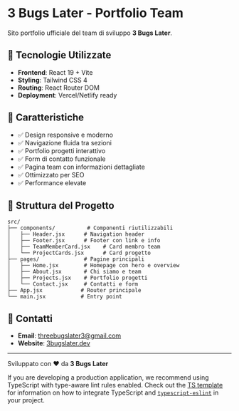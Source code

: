 # 3 Bugs Later - Portfolio Team

Sito portfolio ufficiale del team di sviluppo **3 Bugs Later**.

## 🚀 Tecnologie Utilizzate

- **Frontend**: React 19 + Vite
- **Styling**: Tailwind CSS 4
- **Routing**: React Router DOM
- **Deployment**: Vercel/Netlify ready

## 🎯 Caratteristiche

- ✅ Design responsive e moderno
- ✅ Navigazione fluida tra sezioni
- ✅ Portfolio progetti interattivo
- ✅ Form di contatto funzionale
- ✅ Pagina team con informazioni dettagliate
- ✅ Ottimizzato per SEO
- ✅ Performance elevate

## 📁 Struttura del Progetto

```
src/
├── components/          # Componenti riutilizzabili
│   ├── Header.jsx      # Navigation header
│   ├── Footer.jsx      # Footer con link e info
│   ├── TeamMemberCard.jsx    # Card membro team
│   └── ProjectCards.jsx      # Card progetto
├── pages/              # Pagine principali
│   ├── Home.jsx        # Homepage con hero e overview
│   ├── About.jsx       # Chi siamo e team
│   ├── Projects.jsx    # Portfolio progetti
│   └── Contact.jsx     # Contatti e form
├── App.jsx            # Router principale
└── main.jsx           # Entry point
```

## 📧 Contatti

- **Email**: threebugslater3@gmail.com
- **Website**: [3bugslater.dev](https://3bugslater.dev)

---

Sviluppato con ❤️ da **3 Bugs Later**

If you are developing a production application, we recommend using TypeScript with type-aware lint rules enabled. Check out the [TS template](https://github.com/vitejs/vite/tree/main/packages/create-vite/template-react-ts) for information on how to integrate TypeScript and [`typescript-eslint`](https://typescript-eslint.io) in your project.

